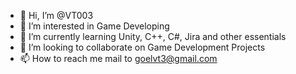 - 👋 Hi, I’m @VT003
- 👀 I’m interested in Game Developing
- 🌱 I’m currently learning Unity, C++, C#, Jira and other essentials
- 💞️ I’m looking to collaborate on Game Development Projects
- 📫 How to reach me mail to goelvt3@gmail.com

<!---
VT003/VT003 is a ✨ special ✨ repository because its `README.md` (this file) appears on your GitHub profile.
You can click the Preview link to take a look at your changes.
--->
